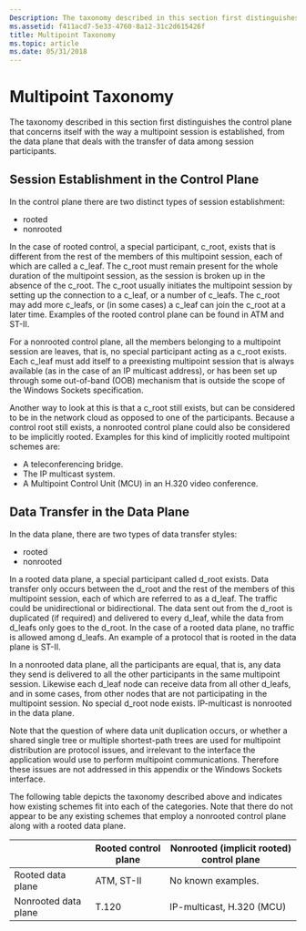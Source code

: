 ```yaml
---
Description: The taxonomy described in this section first distinguishes the control plane that concerns itself with the way a multipoint session is established, from the data plane that deals with the transfer of data among session participants.
ms.assetid: f411acd7-5e33-4760-8a12-31c2d615426f
title: Multipoint Taxonomy
ms.topic: article
ms.date: 05/31/2018
---
```


# Multipoint Taxonomy

The taxonomy described in this section first distinguishes the control plane that concerns itself with the way a multipoint session is established, from the data plane that deals with the transfer of data among session participants.

## Session Establishment in the Control Plane

In the control plane there are two distinct types of session establishment:

-   rooted
-   nonrooted

In the case of rooted control, a special participant, c\_root, exists that is different from the rest of the members of this multipoint session, each of which are called a c\_leaf. The c\_root must remain present for the whole duration of the multipoint session, as the session is broken up in the absence of the c\_root. The c\_root usually initiates the multipoint session by setting up the connection to a c\_leaf, or a number of c\_leafs. The c\_root may add more c\_leafs, or (in some cases) a c\_leaf can join the c\_root at a later time. Examples of the rooted control plane can be found in ATM and ST-II.

For a nonrooted control plane, all the members belonging to a multipoint session are leaves, that is, no special participant acting as a c\_root exists. Each c\_leaf must add itself to a preexisting multipoint session that is always available (as in the case of an IP multicast address), or has been set up through some out-of-band (OOB) mechanism that is outside the scope of the Windows Sockets specification.

Another way to look at this is that a c\_root still exists, but can be considered to be in the network cloud as opposed to one of the participants. Because a control root still exists, a nonrooted control plane could also be considered to be implicitly rooted. Examples for this kind of implicitly rooted multipoint schemes are:

-   A teleconferencing bridge.
-   The IP multicast system.
-   A Multipoint Control Unit (MCU) in an H.320 video conference.

## Data Transfer in the Data Plane

In the data plane, there are two types of data transfer styles:

-   rooted
-   nonrooted

In a rooted data plane, a special participant called d\_root exists. Data transfer only occurs between the d\_root and the rest of the members of this multipoint session, each of which are referred to as a d\_leaf. The traffic could be unidirectional or bidirectional. The data sent out from the d\_root is duplicated (if required) and delivered to every d\_leaf, while the data from d\_leafs only goes to the d\_root. In the case of a rooted data plane, no traffic is allowed among d\_leafs. An example of a protocol that is rooted in the data plane is ST-II.

In a nonrooted data plane, all the participants are equal, that is, any data they send is delivered to all the other participants in the same multipoint session. Likewise each d\_leaf node can receive data from all other d\_leafs, and in some cases, from other nodes that are not participating in the multipoint session. No special d\_root node exists. IP-multicast is nonrooted in the data plane.

Note that the question of where data unit duplication occurs, or whether a shared single tree or multiple shortest-path trees are used for multipoint distribution are protocol issues, and irrelevant to the interface the application would use to perform multipoint communications. Therefore these issues are not addressed in this appendix or the Windows Sockets interface.

The following table depicts the taxonomy described above and indicates how existing schemes fit into each of the categories. Note that there do not appear to be any existing schemes that employ a nonrooted control plane along with a rooted data plane.

|                      | Rooted control plane | Nonrooted (implicit rooted) control plane |
|----------------------|----------------------|-------------------------------------------|
| Rooted data plane    | ATM, ST-II           | No known examples.                        |
| Nonrooted data plane | T.120                | IP-multicast, H.320 (MCU)                 |



 

 

 



